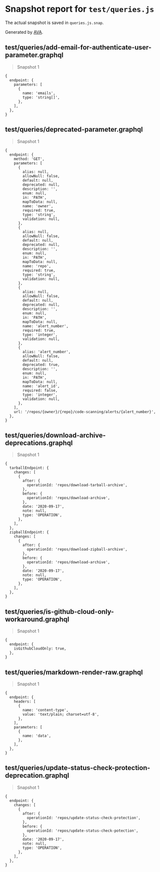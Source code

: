 # Snapshot report for `test/queries.js`

The actual snapshot is saved in `queries.js.snap`.

Generated by [AVA](https://avajs.dev).

## test/queries/add-email-for-authenticate-user-parameter.graphql

> Snapshot 1

    {
      endpoint: {
        parameters: [
          {
            name: 'emails',
            type: 'string[]',
          },
        ],
      },
    }

## test/queries/deprecated-parameter.graphql

> Snapshot 1

    {
      endpoint: {
        method: 'GET',
        parameters: [
          {
            alias: null,
            allowNull: false,
            default: null,
            deprecated: null,
            description: '',
            enum: null,
            in: 'PATH',
            mapToData: null,
            name: 'owner',
            required: true,
            type: 'string',
            validation: null,
          },
          {
            alias: null,
            allowNull: false,
            default: null,
            deprecated: null,
            description: '',
            enum: null,
            in: 'PATH',
            mapToData: null,
            name: 'repo',
            required: true,
            type: 'string',
            validation: null,
          },
          {
            alias: null,
            allowNull: false,
            default: null,
            deprecated: null,
            description: '',
            enum: null,
            in: 'PATH',
            mapToData: null,
            name: 'alert_number',
            required: true,
            type: 'integer',
            validation: null,
          },
          {
            alias: 'alert_number',
            allowNull: false,
            default: null,
            deprecated: true,
            description: '',
            enum: null,
            in: 'PATH',
            mapToData: null,
            name: 'alert_id',
            required: false,
            type: 'integer',
            validation: null,
          },
        ],
        url: '/repos/{owner}/{repo}/code-scanning/alerts/{alert_number}',
      },
    }

## test/queries/download-archive-deprecations.graphql

> Snapshot 1

    {
      tarballEndpoint: {
        changes: [
          {
            after: {
              operationId: 'repos/download-tarball-archive',
            },
            before: {
              operationId: 'repos/download-archive',
            },
            date: '2020-09-17',
            note: null,
            type: 'OPERATION',
          },
        ],
      },
      zipballEndpoint: {
        changes: [
          {
            after: {
              operationId: 'repos/download-zipball-archive',
            },
            before: {
              operationId: 'repos/download-archive',
            },
            date: '2020-09-17',
            note: null,
            type: 'OPERATION',
          },
        ],
      },
    }

## test/queries/is-github-cloud-only-workaround.graphql

> Snapshot 1

    {
      endpoint: {
        isGithubCloudOnly: true,
      },
    }

## test/queries/markdown-render-raw.graphql

> Snapshot 1

    {
      endpoint: {
        headers: [
          {
            name: 'content-type',
            value: 'text/plain; charset=utf-8',
          },
        ],
        parameters: [
          {
            name: 'data',
          },
        ],
      },
    }

## test/queries/update-status-check-protection-deprecation.graphql

> Snapshot 1

    {
      endpoint: {
        changes: [
          {
            after: {
              operationId: 'repos/update-status-check-protection',
            },
            before: {
              operationId: 'repos/update-status-check-potection',
            },
            date: '2020-09-17',
            note: null,
            type: 'OPERATION',
          },
        ],
      },
    }
